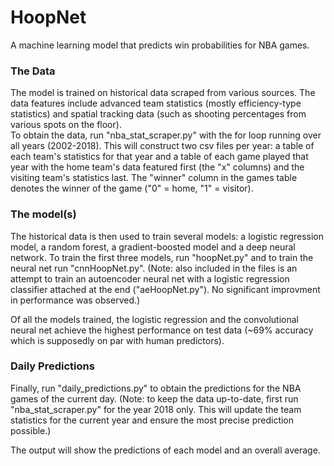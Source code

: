 # HoopNet
A machine learning model that predicts win probabilities for NBA games.

### The Data
The model is trained on historical data scraped from various sources.  The data features include advanced team statistics (mostly efficiency-type statistics) and spatial tracking data (such as shooting percentages from various spots on the floor).  
To obtain the data, run "nba_stat_scraper.py" with the for loop running over all years (2002-2018).  This will construct two csv files per year: a table of each team's statistics for that year and a table of each game played that year with the home team's data featured first (the "x" columns) and the visiting team's statistics last.  The "winner" column in the games table denotes the winner of the game ("0" = home, "1" = visitor).

### The model(s)
The historical data is then used to train several models: a logistic regression model, a random forest, a gradient-boosted model and a deep neural network.  To train the first three models, run "hoopNet.py" and to train the neural net run "cnnHoopNet.py".  (Note: also included in the files is an attempt to train an autoencoder neural net with a logistic regression classifier attached at the end ("aeHoopNet.py").  No significant improvment in performance was observed.)

Of all the models trained, the logistic regression and the convolutional neural net achieve the highest performance on test data (~69% accuracy which is supposedly on par with human predictors).

### Daily Predictions
Finally, run "daily_predictions.py" to obtain the predictions for the NBA games of the current day.  (Note: to keep the data up-to-date, first run "nba_stat_scraper.py" for the year 2018 only.  This will update the team statistics for the current year and ensure the most precise prediction possible.)

The output will show the predictions of each model and an overall average.
